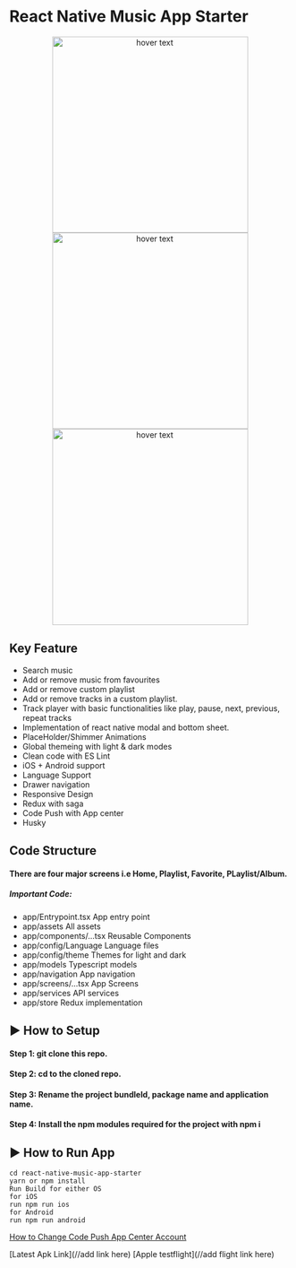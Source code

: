 # React Native Music App Starter

<p align="center">
<img src="https://user-images.githubusercontent.com/88474289/135262185-03170976-4cd0-4d4b-99bb-6178835010da.gif" width="350" title="hover text">
<img src="https://user-images.githubusercontent.com/88474289/135262366-b97df74d-6b31-4c45-babc-09bc3e01f25f.gif" width="350" title="hover text">
<img src="https://user-images.githubusercontent.com/88474289/135262429-a4c15a57-3f57-4aa3-817f-0ce50186490d.gif" width="350" title="hover text">
</p>


## Key Feature

 * Search music
 * Add or remove music from favourites
 * Add or remove custom playlist
 * Add or remove tracks in a custom playlist.
 * Track player with basic functionalities like play, pause, next, previous, repeat tracks
 * Implementation of react native modal and bottom sheet.
 * PlaceHolder/Shimmer Animations 
 * Global themeing with light & dark modes
 * Clean code with ES Lint
 * iOS + Android support
 * Language Support
 * Drawer navigation
 * Responsive Design 
 * Redux with saga 
 * Code Push with App center
 * Husky


## Code Structure

#### There are four major screens i.e Home, Playlist, Favorite, PLaylist/Album.
##### Important Code:
* app/Entrypoint.tsx App entry point 
* app/assets All assets
* app/components/...tsx Reusable Components
* app/config/Language Language files
* app/config/theme Themes for light and dark
* app/models Typescript models
* app/navigation App navigation
* app/screens/...tsx App Screens
* app/services API services
* app/store Redux implementation


## ▶ How to Setup

#### Step 1: git clone this repo.

#### Step 2: cd to the cloned repo.

#### Step 3: Rename the project bundleId, package name and application name.

#### Step 4: Install the npm modules required for the project with npm i

## ▶ How to Run App

```
cd react-native-music-app-starter
yarn or npm install
Run Build for either OS
for iOS
run npm run ios
for Android
run npm run android
```


[How to Change Code Push App Center Account](https://dev.to/karanpratapsingh/update-your-react-native-apps-seamlessly-using-microsoft-s-codepush-f61)

[Latest Apk Link](//add link here)
[Apple testflight](//add flight link here)
